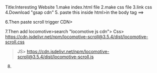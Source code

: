Title:Interesting Website
1.make index.html file
2.make css file
3.link css
4.Download "gsap cdn" 5. paste this inside html>in the body tag
==><script src="https://cdnjs.cloudflare.com/ajax/libs/gsap/3.12.2/gsap.min.js" integrity="sha512-16esztaSRplJROstbIIdwX3N97V1+pZvV33ABoG1H2OyTttBxEGkTsoIVsiP1iaTtM8b3+hu2kB6pQ4Clr5yug==" crossorigin="anonymous" referrerpolicy="no-referrer"></script>

6.Then paste scroll trigger CDN>

<script src="https://cdnjs.cloudflare.com/ajax/libs/gsap/3.12.2/ScrollTrigger.min.js" integrity="sha512-Ic9xkERjyZ1xgJ5svx3y0u3xrvfT/uPkV99LBwe68xjy/mGtO+4eURHZBW2xW4SZbFrF1Tf090XqB+EVgXnVjw==" crossorigin="anonymous" referrerpolicy="no-referrer"></script>

7.Then add locomotive>search "locomotive js cdn">
Css>
https://cdn.jsdelivr.net/npm/locomotive-scroll@3.5.4/dist/locomotive-scroll.css
>JS>
https://cdn.jsdelivr.net/npm/locomotive-scroll@3.5.4/dist/locomotive-scroll.js

8.